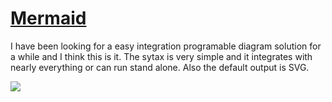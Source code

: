 
# [Mermaid](https://mermaid.js.org/)

I have been looking for a easy integration programable diagram solution for a while and I think this is it. The sytax is very simple and it integrates with nearly everything or can run stand alone. Also the default output is SVG. 

<img src="./csip-comm-006.mmd">
